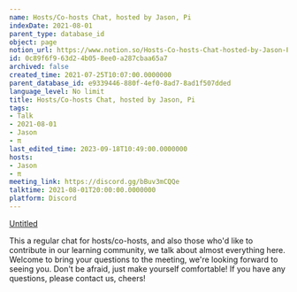 ```yaml
---
name: Hosts/Co-hosts Chat, hosted by Jason, Pi
indexDate: 2021-08-01
parent_type: database_id
object: page
notion_url: https://www.notion.so/Hosts-Co-hosts-Chat-hosted-by-Jason-Pi-0c89f6f963d24b058ee0a287cbaa65a7
id: 0c89f6f9-63d2-4b05-8ee0-a287cbaa65a7
archived: false
created_time: 2021-07-25T10:07:00.0000000
parent_database_id: e9339446-880f-4ef0-8ad7-8ad1f507dded
language_level: No limit
title: Hosts/Co-hosts Chat, hosted by Jason, Pi
tags:
- Talk
- 2021-08-01
- Jason
- π
last_edited_time: 2023-09-18T10:49:00.0000000
hosts:
- Jason
- π
meeting_link: https://discord.gg/bBuv3mCQQe
talktime: 2021-08-01T20:00:00.0000000
platform: Discord
---
```




[Untitled](https://www.notion.so/cb083fc4f0b7459aa5afe1900ef25a1f)   


This a regular chat for hosts/co-hosts, and also those who'd like to contribute in our learning community, we talk about almost everything here. Welcome to bring your questions to the meeting, we're looking forward to seeing you. Don't be afraid, just make yourself comfortable!
If you have any questions, please contact us, cheers!







